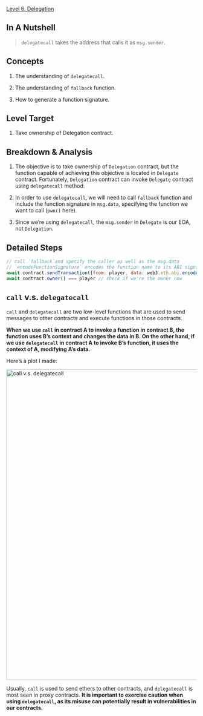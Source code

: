 [Level 6. Delegation](https://ethernaut.openzeppelin.com/level/0x73379d8B82Fda494ee59555f333DF7D44483fD58)

## In A Nutshell

> `delegatecall` takes the address that calls it as `msg.sender`.

## Concepts

1. The understanding of `delegatecall`.

2. The understanding of `fallback` function.

3. How to generate a function signature.

## Level Target

1. Take ownership of Delegation contract.

## Breakdown & Analysis

1. The objective is to take ownership of `Delegation` contract, but the function capable of achieving this objective is located in `Delegate` contract. Fortunately, `Delegation` contract can invoke `Delegate` contract using `delegatecall` method.

2. In order to use `delegatecall`, we will need to call `fallback` function and include the function signature in `msg.data`, specifying the function we want to call (`pwn()` here).

3. Since we’re using `delegatecall`, the `msg.sender` in `Delegate` is our EOA, not `Delegation`.

## Detailed Steps

```js
// call `fallback`and specify the caller as well as the msg.data
// `encodeFunctionSignature` encodes the function name to its ABI signature
await contract.sendTransaction({from: player, data: web3.eth.abi.encodeFunctionSignature('pwn()')})
await contract.owner() === player // check if we're the owner now
```

## `call` v.s. `delegatecall`

`call` and `delegatecall` are two low-level functions that are used to send messages to other contracts and execute functions in those contracts.

**When we use `call` in contract A to invoke a function in contract B, the function uses B’s context and changes the data in B. On the other hand, if we use `delegatecall` in contract A to invoke B’s function, it uses the context of A, modifying A’s data.**

Here’s a plot I made:

<img width="821" alt="call v.s. delegatecall" src="https://user-images.githubusercontent.com/99255480/226260772-4d85d304-3ed6-4d7e-aca0-9f78a7a4bd3d.png">

Usually, `call` is used to send ethers to other contracts, and `delegatecall` is most seen in proxy contracts. **It is important to exercise caution when using `delegatecall`, as its misuse can potentially result in vulnerabilities in our contracts.**
